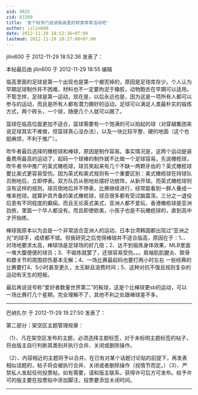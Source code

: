 ```yaml
---
aid: 9025
zid: 83389
title: '发个帖专门说说临高里的球类体育活动吧'
author: jilin600
date: 2012-11-29 18:52:36+07:00
lastmod: 2012-11-29 19:27:00+07:00
---
```


jilin600 于 2012-11-29 18:52:36 发表了：

本帖最后由 jilin600 于 2012-11-29 18:55 编辑 

临高里面的足球是第一个出现也是第一个被否掉的，原因是足球库存少。个人认为早期足球制作并不困难，材料也不一定要拘泥于橡胶，动物胞衣在早期可以适用。不管怎样，足球是第一运动，现在是，以后永远也是，因为这是一项所有人都可以参与的运动，而且是所有人都有潜力踢好的运动。足球可以满足人类最朴实的锻炼方式，两个砖头，一个球，随便几个人就可以踢了。 

篮球在临高位面更加不适合，篮球需要有一个饱满的可以拍起的球（对穿越集团来说足球其实不难做，但篮球真心没办法），以及一块比较平整、硬的地面（这个也挺麻烦，不利于推广）。

吹牛者最后选择的橄榄球和棒球，原因是制作容易。事实情况是，这两个运动是装备费用最高的运动了，起码一个球棒的制作就不比做一个足球容易。先说橄榄球，吹牛者书中推广的英式橄榄球，球员笑起来有几个不缺一两颗牙齿的？英式橄榄球要比美式更容易受伤。因为英式和美式规则有一个重要区别：美式橄榄球在持球队员倒地后，立即停表。双方队员从倒地处摆好功放阵，从新开球。而英式橄榄球则没有这样的规则，球员倒地后并不停表，比赛继续进行，经常能看到一群人叠成一堆来抢球。就算护具齐备的美式橄榄球，球员很多都有受过脑震荡，三分之一退役后患有不同程度的癫痫。而且无论英式美式，亚洲人都不爱玩，香港橄榄球是亚洲劲旅，里面一个华人都没有。而且即使欧美，小孩子也是不玩橄榄球的，直到高中才开始练。

棒球我原本以为会是一个非常适合亚洲人的运动，日本台湾韩国都出现过“亚洲之光”的球手，成绩都不错。但我研究之后觉得棒球并不适合临高，原因在于：1、、对场地要求太高，棒球场是足球场的好几倍；2、达不到锻炼身体效果，MLB里面一堆大腹便便的球员；3、不锻炼就罢了，还很容易受伤。。。肩袖肌肌腱炎、髌骨和膝关节的周围损伤基本无解；4、一场比赛最起码也要打两小时左右 一些经典的比赛要打4、5小时甚至更久，太无聊且浪费时间；5、这种对抗不强且规则复杂的运动有天生的短板。

最后再说说号称“爱好者数量世界第二”的板球，这是个比棒球更sb的运动，可以一场比赛打几个星期，完全理解不了，其他不利之处跟棒球差不多。

---------

巴纳扎尔 于 2012-11-29 19:27:50 发表了：

第二部分：架空区主题管理规章：

（1）、凡在架空区发布的主题，必须选择主题标签，对于未标明主题标签的帖子，将由版主自行判断其类别并执行合并、关闭或删除操作。

（2）、内容相近的主题将予以合并。在已有对某个话题讨论贴的前提下，再发表相似话题的，帖子将会被执行合并、关闭或者删除操作（视情节而定。）（3）、严禁私人发起任何投票帖。如有需要，请和版主联系，获得许可后方可发布。给予许可的版主要在投票贴中添加脚注，投票要添加关闭时间。

---------

